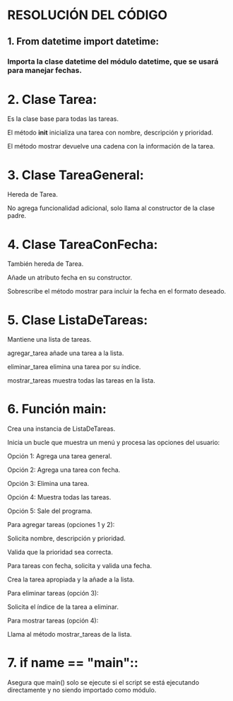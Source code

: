 # RESOLUCIÓN DEL CÓDIGO

## 1. From datetime import datetime:

### Importa la clase datetime del módulo datetime, que se usará para manejar fechas.

# 2. Clase Tarea:

Es la clase base para todas las tareas.

El método __init__ inicializa una tarea con nombre, descripción y prioridad.

El método mostrar devuelve una cadena con la información de la tarea.

# 3. Clase TareaGeneral:

Hereda de Tarea.

No agrega funcionalidad adicional, solo llama al constructor de la clase padre.


# 4. Clase TareaConFecha:

También hereda de Tarea.

Añade un atributo fecha en su constructor.

Sobrescribe el método mostrar para incluir la fecha en el formato deseado.


# 5. Clase ListaDeTareas:

Mantiene una lista de tareas.

agregar_tarea añade una tarea a la lista.

eliminar_tarea elimina una tarea por su índice.

mostrar_tareas muestra todas las tareas en la lista.

# 6. Función main:

Crea una instancia de ListaDeTareas.

Inicia un bucle que muestra un menú y procesa las opciones del usuario:

Opción 1: Agrega una tarea general.

Opción 2: Agrega una tarea con fecha.

Opción 3: Elimina una tarea.

Opción 4: Muestra todas las tareas.

Opción 5: Sale del programa.

Para agregar tareas (opciones 1 y 2):

Solicita nombre, descripción y prioridad.

Valida que la prioridad sea correcta.

Para tareas con fecha, solicita y valida una fecha.

Crea la tarea apropiada y la añade a la lista.

Para eliminar tareas (opción 3):

Solicita el índice de la tarea a eliminar.

Para mostrar tareas (opción 4):

Llama al método mostrar_tareas de la lista.

# 7. if __name__ == "__main__"::

Asegura que main() solo se ejecute si el script se está ejecutando directamente y no siendo importado como módulo.


